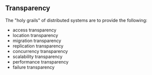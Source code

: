 ## Transparency

The "holy grails" of distributed systems are to provide the following:

* access transparency
* location transparency
* migration transparency
* replication transparency
* concurrency transparency
* scalability transparency
* performance transparency
* failure transparency
